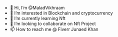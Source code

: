 - 👋 Hi, I’m @MaladVikhraam
- 👀 I’m interested in Blockchain and cryptocurrency
- 🌱 I’m currently learning Nft
- 💞️ I’m looking to collaborate on Nft Project
- 📫 How to reach me @ Fiverr Junaed Khan

<!---
MaladVikhraam/MaladVikhraam is a ✨ special ✨ repository because its `README.md` (this file) appears on your GitHub profile.
You can click the Preview link to take a look at your changes.
--->
